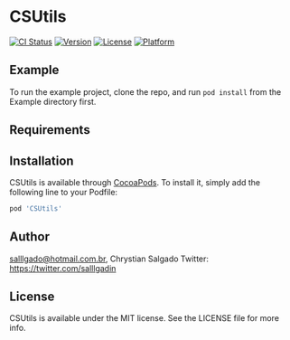 # CSUtils

[![CI Status](http://img.shields.io/travis/salllgado@hotmail.com.br/CSUtils.svg?style=flat)](https://travis-ci.org/salllgado@hotmail.com.br/CSUtils)
[![Version](https://img.shields.io/cocoapods/v/CSUtils.svg?style=flat)](http://cocoapods.org/pods/CSUtils)
[![License](https://img.shields.io/cocoapods/l/CSUtils.svg?style=flat)](http://cocoapods.org/pods/CSUtils)
[![Platform](https://img.shields.io/cocoapods/p/CSUtils.svg?style=flat)](http://cocoapods.org/pods/CSUtils)

## Example

To run the example project, clone the repo, and run `pod install` from the Example directory first.

## Requirements

## Installation

CSUtils is available through [CocoaPods](http://cocoapods.org). To install
it, simply add the following line to your Podfile:

```ruby
pod 'CSUtils'
```

## Author

salllgado@hotmail.com.br, Chrystian Salgado
Twitter: https://twitter.com/salllgadin

## License

CSUtils is available under the MIT license. See the LICENSE file for more info.
